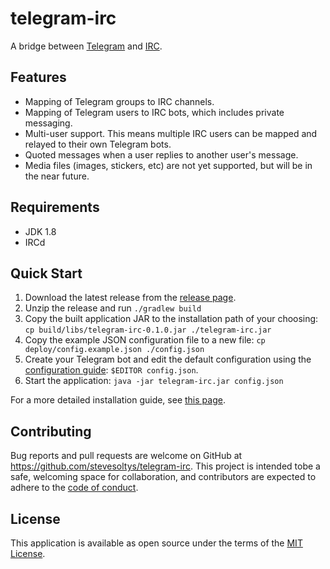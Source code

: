 # telegram-irc
A bridge between [Telegram](https://telegram.org/) and [IRC](https://en.wikipedia.org/wiki/Internet_Relay_Chat).

## Features
* Mapping of Telegram groups to IRC channels.
* Mapping of Telegram users to IRC bots, which includes private messaging.
* Multi-user support. This means multiple IRC users can be mapped and relayed to their own Telegram bots.
* Quoted messages when a user replies to another user's message.
* Media files (images, stickers, etc) are not yet supported, but will be in the near future.

## Requirements
* JDK 1.8
* IRCd

## Quick Start
1. Download the latest release from the [release page](https://github.com/stevesoltys/telegram-irc/releases).
2. Unzip the release and run `./gradlew build`
3. Copy the built application JAR to the installation path of your choosing: 
`cp build/libs/telegram-irc-0.1.0.jar ./telegram-irc.jar`
4. Copy the example JSON configuration file to a new file: 
`cp deploy/config.example.json ./config.json`
5. Create your Telegram bot and edit the default configuration using the
[configuration guide](https://github.com/stevesoltys/telegram-irc/wiki/Configuration): `$EDITOR config.json`.
6. Start the application: `java -jar telegram-irc.jar config.json`

For a more detailed installation guide, see [this page](https://github.com/stevesoltys/telegram-irc/wiki/Installation).

## Contributing
Bug reports and pull requests are welcome on GitHub at https://github.com/stevesoltys/telegram-irc. This project is 
intended tobe a safe, welcoming space for collaboration, and contributors are expected to adhere to the
[code of conduct](CODE_OF_CONDUCT.md).

## License
This application is available as open source under the terms of the [MIT License](http://opensource.org/licenses/MIT).
